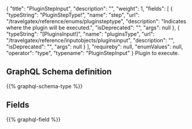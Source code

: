 {
  "title": "PluginStepInput",
  "description": "",
  "weight": 1,
  "fields": [
    {
      "typeString": "PluginStepType!",
      "name": "step",
      "url": "/travelgatex/reference/enums/pluginsteptype",
      "description": "Indicates where the plugin will be executed.",
      "isDeprecated": "",
      "args": null
    },
    {
      "typeString": "[PluginsInput!]",
      "name": "pluginsType",
      "url": "/travelgatex/reference/inputobjects/pluginsinput",
      "description": "",
      "isDeprecated": "",
      "args": null
    }
  ],
  "requireby": null,
  "enumValues": null,
  "operator": "type",
  "typename": "PluginStepInput"
}
Plugin to execute.
## GraphQL Schema definition

{{% graphql-schema-type %}}

## Fields

{{% graphql-field %}}
